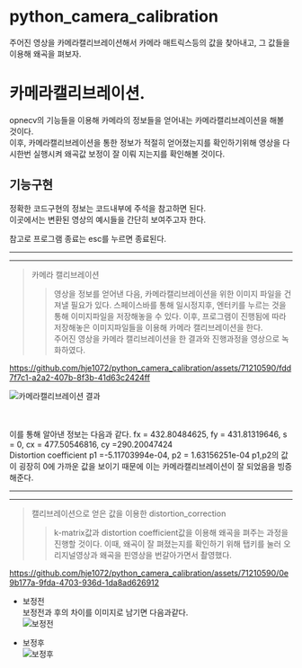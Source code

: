 # python_camera_calibration
주어진 영상을 카메라캘리브레이션해서 카메라 매트릭스등의 값을 찾아내고, 그 값들을 이용해 왜곡을 펴보자.

카메라캘리브레이션.
============================
opnecv의 기능들을 이용해 카메라의 정보들을 얻어내는 카메라캘리브레이션을 해볼 것이다.<br/>
이후, 카메라캘리브레이션을 통한 정보가 적절히 얻어졌는지를 확인하기위해 영상을 다시한번 실행시켜 왜곡값 보정이 잘 이뤄 지는지를 확인해볼 것이다.<br/>


기능구현
--------------------------
정확한 코드구현의 정보는 코드내부에 주석을 참고하면 된다. <br/>
이곳에서는 변환된 영상의 예시들을 간단히 보여주고자 한다. <br/>

  참고로 프로그램 종료는 esc를 누르면 종료된다. 
* * *
* * *
>카메라 캘리브레이션
>  > 영상을 정보를 얻어낸 다음, 카메라캘리브레이션을 위한 이미지 파일을 건져낼 필요가 있다.
>  > 스페이스바를 통해 일시정지후, 엔터키를 누르는 것을 통해 이미지파일을 저장해놓을 수 있다.
>  > 이후, 프로그램이 진행됨에 따라 저장해놓은 이미지파일들을 이용해 카메라 캘리브레이션을 한다. <br/>
>  > 주어진 영상을 카메라 캘리브레이션을 한 결과와 진행과정을 영상으로 녹화하였다.



https://github.com/hje1072/python_camera_calibration/assets/71210590/fdd7f7c1-a2a2-407b-8f3b-41d63c2424ff


![카메라캘리브레이션 결과](https://github.com/hje1072/python_camera_calibration/assets/71210590/34e9cdf6-69df-45d6-9a54-ac15beaaa62b)

<br/><br/>
이를 통해 알아낸 정보는 다음과 같다.
fx = 432.80484625, fy = 431.81319646, s = 0, cx = 477.50546816, cy =290.20047424 <br/>
 Distortion coefficient p1 =-5.11703994e-04, p2 = 1.63156251e-04
p1,p2의 값이 굉장히 0에 가까운 값을 보이기 때문에 이는 카메라캘리브레이션이 잘 되었음을 빙증해준다.
 
* * *
* * *
> 캘리브레이션으로 얻은 값을 이용한 distortion_correction
>  >  k-matrix값과 distortion coefficient값을 이용해 왜곡을 펴주는 과정을 진행할 것이다.
>  > 이때, 왜곡이 잘 펴졌는지를 확인하기 위해 탭키를 눌러 오리지널영상과 왜곡을 핀영상을 번갈아가면서 촬영했다.



https://github.com/hje1072/python_camera_calibration/assets/71210590/0e9b177a-9fda-4703-936d-1da8ad626912

- 보정전 <br/>
보정전과 후의 차이를 이미지로 남기면 다음과같다. <br/>
![보정전](https://github.com/hje1072/python_camera_calibration/assets/71210590/1d94374b-c0f7-4209-b811-ed9e5a79d552)

- 보정후 <br/>
![보정후](https://github.com/hje1072/python_camera_calibration/assets/71210590/8c3de6ca-4362-4ea6-80e8-ec453904b2d5)
 


